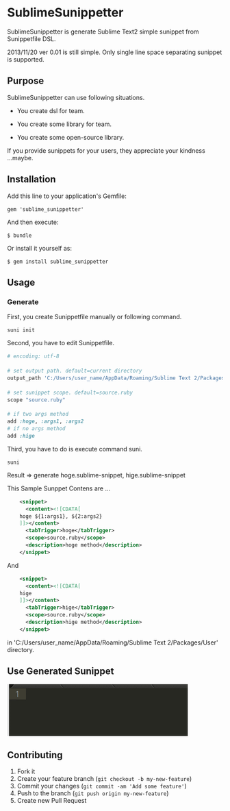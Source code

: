 # SublimeSunippetter

SublimeSunippetter is generate Sublime Text2 simple sunippet from Sunippetfile DSL.

2013/11/20 ver 0.01 is still simple. Only single line space separating sunippet is supported.

## Purpose

SublimeSunippetter can use following situations.

* You create dsl for team.

* You create some library for team.

* You create some open-source library.

If you provide sunippets for your users, they appreciate your kindness ...maybe.

## Installation

Add this line to your application's Gemfile:

    gem 'sublime_sunippetter'

And then execute:

    $ bundle

Or install it yourself as:

    $ gem install sublime_sunippetter

## Usage
### Generate
First, you create Sunippetfile manually or following command.

    suni init

Second, you have to edit Sunippetfile. 

~~~ruby
# encoding: utf-8

# set output path. default=current directory
output_path 'C:/Users/user_name/AppData/Roaming/Sublime Text 2/Packages/User'

# set sunippet scope. default=source.ruby
scope "source.ruby"

# if two args method
add :hoge, :args1, :args2
# if no args method
add :hige
~~~

Third, you have to do is execute command suni.

    suni

Result => generate hoge.sublime-snippet, hige.sublime-snippet

This Sample Sunppet Contens are ...

~~~xml
    <snippet>
      <content><![CDATA[
    hoge ${1:args1}, ${2:args2}
    ]]></content>
      <tabTrigger>hoge</tabTrigger>
      <scope>source.ruby</scope>
      <description>hoge method</description>
    </snippet>
~~~

And

~~~xml
    <snippet>
      <content><![CDATA[
    hige
    ]]></content>
      <tabTrigger>hige</tabTrigger>
      <scope>source.ruby</scope>
      <description>hige method</description>
    </snippet>
~~~

in 'C:/Users/user_name/AppData/Roaming/Sublime Text 2/Packages/User' directory.

## Use Generated Sunippet

<img src="./doc_image/sublime_sunippetter.gif" />

## Contributing

1. Fork it
2. Create your feature branch (`git checkout -b my-new-feature`)
3. Commit your changes (`git commit -am 'Add some feature'`)
4. Push to the branch (`git push origin my-new-feature`)
5. Create new Pull Request
